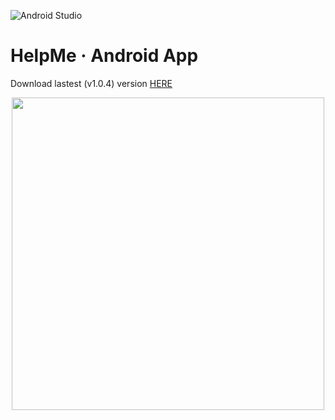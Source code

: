 ![Android Studio](https://img.shields.io/badge/Android-3DDC84?style=for-the-badge&logo=android&logoColor=white)
# HelpMe · Android App

Download lastest (v1.0.4) version [HERE](https://github.com/uo277516/HelpMe/releases/download/v1.0.4/helpme_v1.0.4.apk)

<img src="https://user-images.githubusercontent.com/56480356/211187586-d2cf26f7-f00f-4ecc-81ff-4d5dd8352be5.png" width="500px" height="auto" style="display: block; margin: 0 auto;"/>
